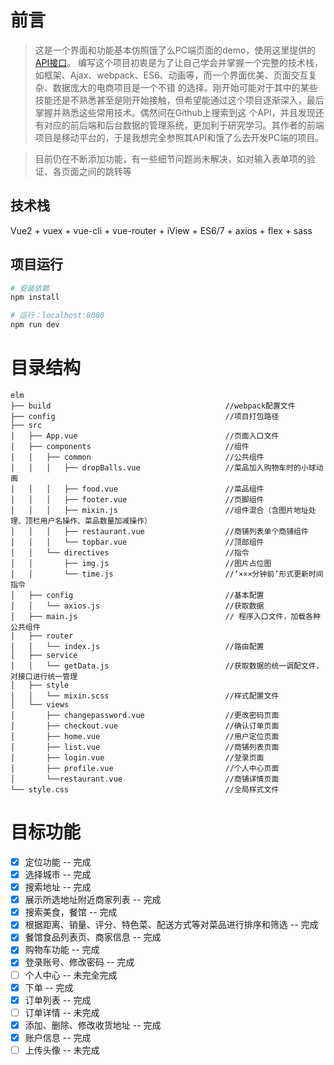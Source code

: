 # 前言

>这是一个界面和功能基本仿照饿了么PC端页面的demo，使用这里提供的[API接口](https://github.com/bailicangdu/node-elm/blob/master/API.md)。
编写这个项目初衷是为了让自己学会并掌握一个完整的技术栈，如框架、Ajax、webpack、ES6、动画等，而一个界面优美、页面交互复杂、数据庞大的电商项目是一个不错
的选择。刚开始可能对于其中的某些技能还是不熟悉甚至是刚开始接触，但希望能通过这个项目逐渐深入，最后掌握并熟悉这些常用技术。偶然间在Github上搜索到这
个API，并且发现还有对应的前后端和后台数据的管理系统，更加利于研究学习。其作者的前端项目是移动平台的，于是我想完全参照其API和饿了么去开发PC端的项目。


>目前仍在不断添加功能，有一些细节问题尚未解决，如对输入表单项的验证、各页面之间的跳转等


## 技术栈
Vue2 + vuex + vue-cli + vue-router + iView + ES6/7 + axios + flex + sass


## 项目运行

``` bash
# 安装依赖
npm install

# 运行：localhost:8080
npm run dev

```

# 目录结构

```
elm
├── build                                       //webpack配置文件
├── config                                      //项目打包路径
├── src
│   ├── App.vue                                 //页面入口文件
│   ├── components                              //组件
│   │   ├── common                              //公共组件
│   │   │   ├── dropBalls.vue                   //菜品加入购物车时的小球动画
│   │   │   ├── food.vue                        //菜品组件
│   │   │   ├── footer.vue                      //页脚组件
│   │   │   ├── mixin.js                        //组件混合（含图片地址处理、顶栏用户名操作、菜品数量加减操作）
│   │   │   ├── restaurant.vue                  //商铺列表单个商铺组件
│   │   │   └── topbar.vue                      //顶部组件
│   │   └── directives                          //指令
│   │       ├── img.js                          //图片占位图
│   │       └── time.js                         //‘×××分钟前’形式更新时间指令
│   ├── config                                  //基本配置
│   │   └── axios.js                            //获取数据
│   ├── main.js                                 // 程序入口文件，加载各种公共组件
│   ├── router
│   │   └── index.js                            //路由配置
│   ├── service
│   │   └── getData.js                          //获取数据的统一调配文件，对接口进行统一管理
│   ├── style
│   │   └── mixin.scss                          //样式配置文件
│   └── views
│       ├── changepassword.vue                  //更改密码页面
│       ├── checkout.vue                        //确认订单页面
│       ├── home.vue                            //用户定位页面
│       ├── list.vue                            //商铺列表页面
│       ├── login.vue                           //登录页面
│       ├── profile.vue                         //个人中心页面
│       └──restaurant.vue                       //商铺详情页面
└── style.css                                   //全局样式文件
```

# 目标功能
- [x] 定位功能 -- 完成
- [x] 选择城市 -- 完成
- [x] 搜索地址 -- 完成
- [x] 展示所选地址附近商家列表 -- 完成
- [x] 搜索美食，餐馆 -- 完成
- [x] 根据距离、销量、评分、特色菜、配送方式等对菜品进行排序和筛选 -- 完成
- [x] 餐馆食品列表页、商家信息 -- 完成
- [x] 购物车功能 -- 完成
- [x] 登录账号、修改密码 -- 完成
- [ ] 个人中心 -- 未完全完成
- [x] 下单 -- 完成
- [x] 订单列表 -- 完成
- [ ] 订单详情 -- 未完成
- [x] 添加、删除、修改收货地址 -- 完成
- [x] 账户信息 -- 完成
- [ ] 上传头像  -- 未完成
